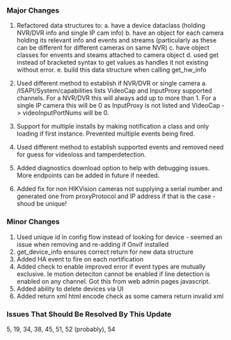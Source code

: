 ### Major Changes

1. Refactored data structures to:
    a. have a device dataclass (holding NVR/DVR info and single IP cam info)
    b. have an object for each camera holding its relevant info and events and streams (particularly as these can be different for different cameras on same NVR)
    c. have object classes for envents and steams attached to camera object
    d. used get instead of bracketed syntax to get values as handles it not existing without error.
    e. build this data structure when calling get_hw_info

2. Used different method to establish if NVR/DVR or single camera
    a. /ISAPI/System/capabilities lists VideoCap and InputProxy supported channels.  For a NVR/DVR this will always add up to more than 1.  For a single IP camera this will be 0 as InputProxy is not listed and VideoCap -> videoInputPortNums will be 0.

3. Support for multiple installs by making notification a class and only loading if first instance.  Prevented multiple events being fired.

4. Used different method to establish supported events and removed need for guess for videoloss and tamperdetection.

5. Added diagnostics download option to help with debugging issues.  More endpoints can be added in future if needed.

6. Added fix for non HIKVision cameras not supplying a serial number and generated one from proxyProtocol and IP address if that is the case - shoud be unique!

### Minor Changes

1. Used unique id in config flow instead of looking for device - seemed an issue when removing and re-adding if Onvif installed
2. get_device_info ensures correct return for new data structure
3. Added HA event to fire on each nortification
4. Added check to enable improved error if event types are mutually exclusive.  Ie motion deteciton cannot be enabled if line detection is enabled on any channel.  Got this from web admin pages javascript.
5. Added ability to delete devices via UI
6. Added return xml html encode check as some camera return invalid xml

### Issues That Should Be Resolved By This Update

5, 19, 34, 38, 45, 51, 52 (probably), 54
